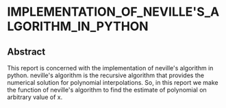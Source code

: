 # IMPLEMENTATION_OF_NEVILLE'S_ALGORITHM_IN_PYTHON

## Abstract
This report is concerned with the implementation of neville's algorithm in python. neville's algorithm is the recursive algorithm that provides the numerical solution for polynomial interpolations. So, in this report we make the function of neville's algorithm to find the estimate of polynomial on arbitrary value of x.

